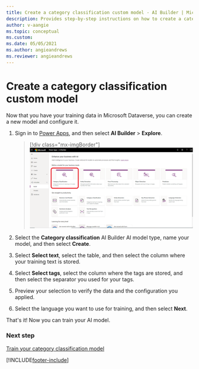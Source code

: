 ```yaml
---
title: Create a category classification custom model - AI Builder | Microsoft Docs
description: Provides step-by-step instructions on how to create a category classification model
author: v-aangie
ms.topic: conceptual
ms.custom: 
ms.date: 05/05/2021
ms.author: angieandrews
ms.reviewer: angieandrews
---
```


# Create a category classification custom model

Now that you have your training data in Microsoft Dataverse, you can create a new model and configure it.

1. Sign in to [Power Apps](https://make.powerapps.com/), and then select **AI Builder** > **Explore**.

    > [!div class="mx-imgBorder"]
    > ![Build a category classification model screen.](media/build-text-classification-model.png "Build a category classification model screen")

2. Select the **Category classification** AI Builder AI model type, name your model, and then select **Create**.
3. Select **Select text**, select the table, and then select the column where your training text is stored.
4. Select **Select tags**, select the column where the tags are stored, and then select the separator you used for your tags.
5. Preview your selection to verify the data and the configuration you applied.
6. Select the language you want to use for training, and then select **Next**.

That's it! Now you can train your AI model.

### Next step

[Train your category classification model](train-text-classification-model.md)


[!INCLUDE[footer-include](includes/footer-banner.md)]

